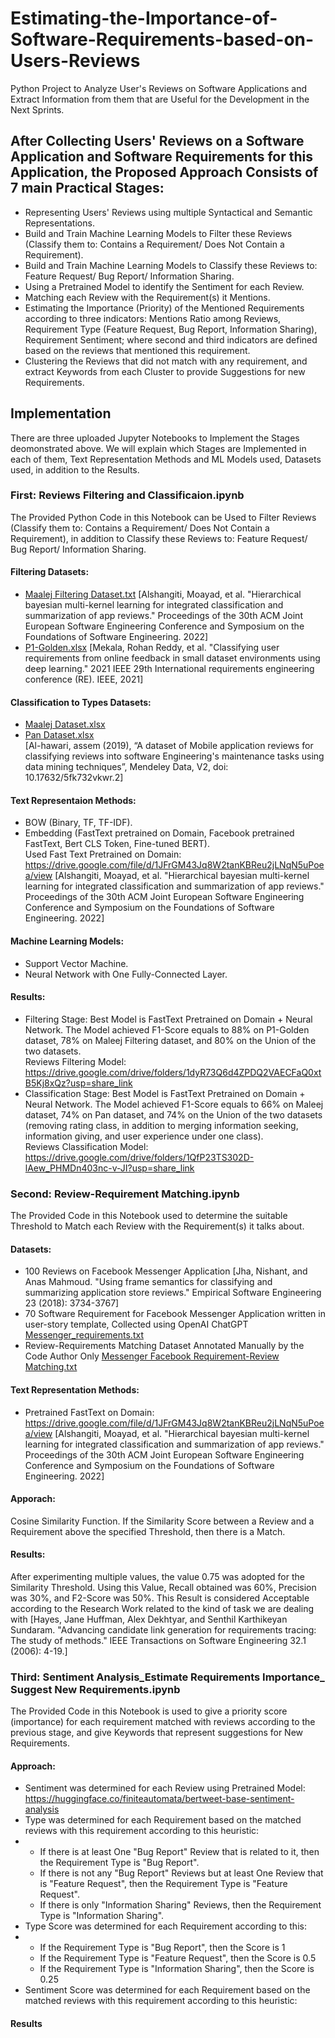 # Estimating-the-Importance-of-Software-Requirements-based-on-Users-Reviews
Python Project to Analyze User's Reviews on Software Applications and Extract Information from them that are Useful for the Development in the Next Sprints.
## After Collecting Users' Reviews on a Software Application and Software Requirements for this Application, the Proposed Approach Consists of 7 main Practical Stages:
* Representing Users' Reviews using multiple Syntactical and Semantic Representations.
* Build and Train Machine Learning Models to Filter these Reviews (Classify them to: Contains a Requirement/ Does Not Contain a Requirement).
* Build and Train Machine Learning Models to Classify these Reviews to: Feature Request/ Bug Report/ Information Sharing.
* Using a Pretrained Model to identify the Sentiment for each Review.
* Matching each Review with the Requirement(s) it Mentions.
* Estimating the Importance (Priority) of the Mentioned Requirements according to three indicators: Mentions Ratio among Reviews, Requirement Type (Feature Request, Bug Report, Information Sharing), Requirement Sentiment; where second and third indicators are defined based on the reviews that mentioned this requirement.
* Clustering the Reviews that did not match with any requirement, and extract Keywords from each Cluster to provide Suggestions for new Requirements.
## Implementation
There are three uploaded Jupyter Notebooks to Implement the Stages deomonstrated above. We will explain which Stages are Implemented in each of them, Text Representation Methods and ML Models used, Datasets used, in addition to the Results.
### First: Reviews Filtering and Classificaion.ipynb
The Provided Python Code in this Notebook can be Used to Filter Reviews (Classify them to: Contains a Requirement/ Does Not Contain a Requirement), in addition to Classify these Reviews to: Feature Request/ Bug Report/ Information Sharing.
#### Filtering Datasets:
* [Maalej Filtering ‏Dataset.txt](https://github.com/JudyAlashqar/Estimating-the-Importance-of-Software-Requirements-based-on-Users-Reviews/files/13050297/Maalej.Filtering.Dataset.txt)
[Alshangiti, Moayad, et al. "Hierarchical bayesian multi-kernel learning for integrated
classification and summarization of app reviews." Proceedings of the 30th ACM Joint European
Software Engineering Conference and Symposium on the Foundations of Software Engineering.
2022]
* [P1-Golden.xlsx](https://github.com/JudyAlashqar/Estimating-the-Importance-of-Software-Requirements-based-on-Users-Reviews/files/13050303/P1-Golden.xlsx)
[Mekala, Rohan Reddy, et al. "Classifying user requirements from online feedback in small
dataset environments using deep learning." 2021 IEEE 29th International requirements
engineering conference (RE). IEEE, 2021]
#### Classification to Types Datasets:
* [Maalej Dataset.xlsx](https://github.com/JudyAlashqar/Estimating-the-Importance-of-Software-Requirements-based-on-Users-Reviews/files/13050211/Maalej.Dataset.xlsx)
* [Pan Dataset.xlsx](https://github.com/JudyAlashqar/Estimating-the-Importance-of-Software-Requirements-based-on-Users-Reviews/files/13050252/Pan.Dataset.xlsx)\
[Al-hawari, assem (2019), “A dataset of Mobile application reviews for classifying reviews
into software Engineering's maintenance tasks using data mining techniques”, Mendeley Data, V2,
doi: 10.17632/5fk732vkwr.2]
#### Text Representaion Methods:
* BOW (Binary, TF, TF-IDF).
* Embedding (FastText pretrained on Domain, Facebook pretrained FastText, Bert CLS Token, Fine-tuned BERT).\
  Used Fast Text Pretrained on Domain: https://drive.google.com/file/d/1JFrGM43Jq8W2tanKBReu2jLNqN5uPoea/view [Alshangiti, Moayad, et al. "Hierarchical bayesian multi-kernel learning for integrated
classification and summarization of app reviews." Proceedings of the 30th ACM Joint European
Software Engineering Conference and Symposium on the Foundations of Software Engineering.
2022]
#### Machine Learning Models:
* Support Vector Machine.
* Neural Network with One Fully-Connected Layer.
#### Results:
* Filtering Stage: Best Model is FastText Pretrained on Domain + Neural Network. The Model achieved F1-Score equals to 88% on P1-Golden dataset, 78% on Maleej Filtering dataset, and 80% on the Union of the two datasets.\
  Reviews Filtering Model: https://drive.google.com/drive/folders/1dyR73Q6d4ZPDQ2VAECFaQ0xtB5Kj8xQz?usp=share_link
* Classification Stage: Best Model is FastText Pretrained on Domain + Neural Network. The Model achieved F1-Score equals to 66% on Maleej dataset, 74% on Pan dataset, and 74% on the Union of the two datasets (removing rating class, in addition to merging information seeking, information giving, and user experience under one class).\
  Reviews Classification Model: https://drive.google.com/drive/folders/1QfP23TS302D-lAew_PHMDn403nc-v-JI?usp=share_link
### Second: Review-Requirement Matching.ipynb
The Provided Code in this Notebook used to determine the suitable Threshold to Match each Review with the Requirement(s) it talks about.
#### Datasets:
* 100 Reviews on Facebook Messenger Application [Jha, Nishant, and Anas Mahmoud. "Using frame semantics for classifying and summarizing
application store reviews." Empirical Software Engineering 23 (2018): 3734-3767]
* 70 Software Requirement for Facebook Messenger Application written in user-story template, Collected using OpenAI ChatGPT [Messenger_requirements.txt](https://github.com/JudyAlashqar/Estimating-the-Importance-of-Software-Requirements-based-on-Users-Reviews/files/13051418/_Messenger_requirements.txt)
* Review-Requirements Matching Dataset Annotated Manually by the Code Author Only [Messenger Facebook Requirement-Review Matching.txt](https://github.com/JudyAlashqar/Estimating-the-Importance-of-Software-Requirements-based-on-Users-Reviews/files/13051068/Messenger.Facebook.Requirement-Review.Matching.txt)
#### Text Representation Methods:
* Pretrained FastText on Domain: https://drive.google.com/file/d/1JFrGM43Jq8W2tanKBReu2jLNqN5uPoea/view [Alshangiti, Moayad, et al. "Hierarchical bayesian multi-kernel learning for integrated
classification and summarization of app reviews." Proceedings of the 30th ACM Joint European
Software Engineering Conference and Symposium on the Foundations of Software Engineering.
2022]
#### Apporach:
Cosine Similarity Function. If the Similarity Score between a Review and a Requirement above the specified Threshold, then there is a Match.
#### Results:
After experimenting multiple values, the value 0.75 was adopted for the Similarity Threshold. Using this Value, Recall obtained was 60%, Precision was 30%, and F2-Score was 50%. This Result is considered Acceptable according to the Research Work related to the kind of task we are dealing with [Hayes, Jane Huffman, Alex Dekhtyar, and Senthil Karthikeyan Sundaram. "Advancing
candidate link generation for requirements tracing: The study of methods." IEEE Transactions on
Software Engineering 32.1 (2006): 4-19.]
### Third: Sentiment Analysis_Estimate Requirements Importance_ Suggest New Requirements.ipynb
The Provided Code in this Notebook is used to give a priority score (importance) for each requirement matched with reviews according to the previous stage, and give Keywords that represent suggestions for New Requirements.
#### Approach:
* Sentiment was determined for each Review using Pretrained Model: https://huggingface.co/finiteautomata/bertweet-base-sentiment-analysis
* Type was determined for each Requirement based on the matched reviews with this requirement according to this heuristic:
* * If there is at least One "Bug Report" Review that is related to it, then the Requirement Type is "Bug Report".
  * If there is not any "Bug Report" Reviews but at least One Review that is "Feature Request", then the Requirement Type is "Feature Request".
  * If there is only "Information Sharing" Reviews, then the Requirement Type is "Information Sharing".
* Type Score was determined for each Requirement according to this:
* * If the Requirement Type is "Bug Report", then the Score is 1
  * If the Requirement Type is "Feature Request", then the Score is 0.5
  * If the Requirement Type is "Information Sharing", then the Score is 0.25
* Sentiment Score was determined for each Requirement based on the matched reviews with this requirement according to this heuristic:
#### Results

